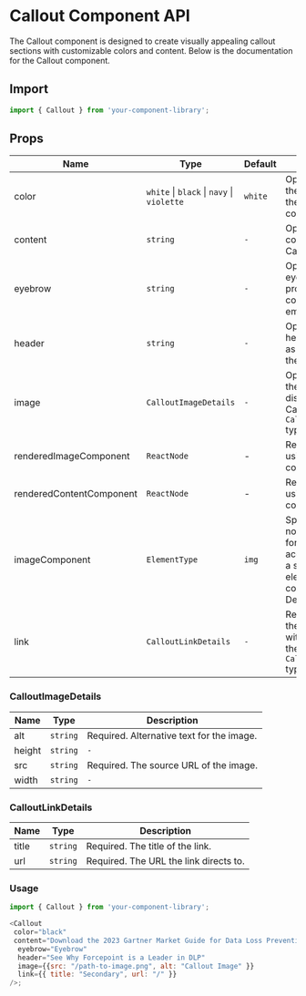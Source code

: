 # Callout Component API

The Callout component is designed to create visually appealing callout sections with customizable colors and content. Below is the documentation for the Callout component.

## Import

```javascript
import { Callout } from 'your-component-library';
```

## Props

| Name | Type | Default | Description |
| --- | --- | --- | --- |
| color | `white` \| `black` \| `navy` \| `violette` | `white` | Optional. Specifies the color variant for the Callout component. |
| content | `string` | `-` | Optional. The main content of the Callout section. |
| eyebrow | `string` | `-` | Optional. The eyebrow text, providing additional context or emphasis. |
| header | `string` | `-` | Optional. The header text, serving as the main title of the Callout. |
| image | `CalloutImageDetails` | `-` | Optional. Details of the image to be displayed within the Callout. See the `CalloutImageDetails` type for details. |
| renderedImageComponent | `ReactNode` | - | Renders the image using and external component. |
| renderedContentComponent | `ReactNode` | - | Renders the content using and external component. |
| imageComponent | `ElementType` | `img` | Specifies the root node's element type for the image. It accepts a string for a standard HTML element or a custom component. Defaults to `img`. |
| link | `CalloutLinkDetails` | `-` | Required. Details of the link associated with the Callout. See the `CalloutLinkDetails` type for details. |

### CalloutImageDetails

| Name | Type | Description |
| --- | --- | --- |
| alt | `string` | Required. Alternative text for the image. |
| height | `string` | `-` | Optional. The height of the image. If provided, it sets the `height` attribute on the image tag. |
| src | `string` | Required. The source URL of the image. |
| width | `string` | `-` | Optional. The width of the image. If provided, it sets the `width` attribute on the image tag. |

### CalloutLinkDetails

| Name | Type | Description |
| --- | --- | --- |
| title | `string` | Required. The title of the link. |
| url | `string` | Required. The URL the link directs to. |

### Usage

```javascript
import { Callout } from 'your-component-library';

<Callout
 color="black"
 content="Download the 2023 Gartner Market Guide for Data Loss Prevention. Learn the different  use cases and components of an industry-leading DLP solution."
  eyebrow="Eyebrow"
  header="See Why Forcepoint is a Leader in DLP"
  image={{src: "/path-to-image.png", alt: "Callout Image" }}
  link={{ title: "Secondary", url: "/" }}
/>;
```
